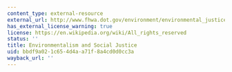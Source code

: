 ```yaml
---
content_type: external-resource
external_url: http://www.fhwa.dot.gov/environment/environmental_justice/ej_at_dot/index.cfm
has_external_license_warning: true
license: https://en.wikipedia.org/wiki/All_rights_reserved
status: ''
title: Environmentalism and Social Justice
uid: bbdf9a02-1c65-4d4a-a71f-8a4cd0d0cc3a
wayback_url: ''
---
```

